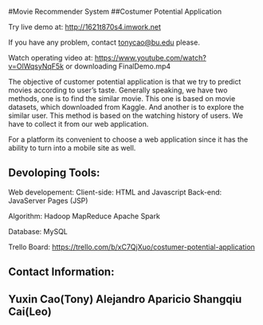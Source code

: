 #Movie Recommender System
##Costumer Potential Application

Try live demo at: http://1621t870s4.imwork.net

If you have any problem, contact tonycao@bu.edu please.

Watch operating video at: https://www.youtube.com/watch?v=OlWqsyNqF5k or downloading FinalDemo.mp4

The objective of customer potential application is that we try to predict movies according to user’s taste. Generally speaking, we have two methods, one is to find the similar movie. This one is based on movie datasets,  which downloaded from Kaggle. And another is to explore the similar user. This method is based on the watching history of users. We have to collect it from our web application.

For a platform its convenient to choose a web application since it has the ability to turn into a mobile site as well.

Devoloping Tools:
-------------------
Web developement:
Client-side: HTML and Javascript
Back-end: JavaServer Pages (JSP)

Algorithm:
Hadoop MapReduce 
Apache Spark

Database:
MySQL

Trello Board:
https://trello.com/b/xC7QjXuo/costumer-potential-application

Contact Information:
-------------------
Yuxin Cao(Tony)
Alejandro Aparicio
Shangqiu Cai(Leo)
-------------------




